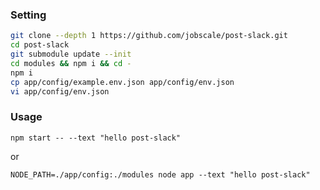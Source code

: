 ### Setting

```bash
git clone --depth 1 https://github.com/jobscale/post-slack.git
cd post-slack
git submodule update --init
cd modules && npm i && cd -
npm i
cp app/config/example.env.json app/config/env.json
vi app/config/env.json
```

### Usage

`npm start -- --text "hello post-slack"`

or

`NODE_PATH=./app/config:./modules node app --text "hello post-slack"`
